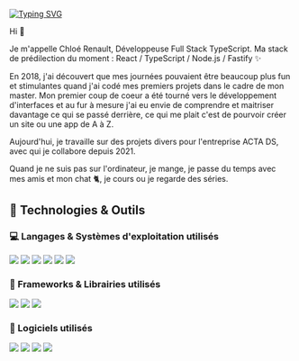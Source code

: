 [![Typing SVG](https://readme-typing-svg.demolab.com?font=Fira+Code&size=28&pause=1000&color=8B5CF6&center=true&vCenter=true&width=435&lines=Hello+world+%F0%9F%91%8B+!+;Welcome+)](https://git.io/typing-svg)

Hi 👋

Je m'appelle Chloé Renault, Développeuse Full Stack TypeScript.
Ma stack de prédilection du moment : React / TypeScript / Node.js / Fastify ✨

En 2018, j'ai découvert que mes journées pouvaient être beaucoup plus fun et stimulantes quand j'ai codé mes premiers projets dans le cadre de mon master. Mon premier coup de coeur a été tourné vers le développement d'interfaces et au fur à mesure j'ai eu envie de comprendre et maitriser davantage ce qui se passé derrière, ce qui me plait c'est de pourvoir créer un site ou une app de A à Z.

Aujourd'hui, je travaille sur des projets divers pour l'entreprise ACTA DS, avec qui je collabore depuis 2021.   

Quand je ne suis pas sur l'ordinateur, je mange, je passe du temps avec mes amis et mon chat 🐈, je cours ou je regarde des séries.

## 🔧 Technologies & Outils
### 💻 Langages & Systèmes d'exploitation utilisés
![](https://img.shields.io/badge/Code-JavaScript-6e67b6.svg?style=flat&logo=javascript&logoColor=white)
![](https://img.shields.io/badge/Code-TypeScript-6e67b6.svg?style=flat&logo=typescript&logoColor=white)
![](https://img.shields.io/badge/Code-JSON-6e67b6.svg?style=flat&logo=json&logoColor=white)
![](https://img.shields.io/badge/Code-Docker-6e67b6.svg?style=flat&logo=docker&logoColor=white)
![](https://img.shields.io/badge/OS-Linux-informational?style=flat&logo=linux&logoColor=white&color=6366f1)
![](https://img.shields.io/badge/OS-Windows-informational?style=flat&logo=windows&logoColor=white&color=6366f1)

### 📘 Frameworks & Librairies utilisés
![](https://img.shields.io/badge/Framework-ReactJS-informational?style=flat&logo=react&logoColor=white&color=6366f1)
![](https://img.shields.io/badge/Framework-VueJS-informational?style=flat&logo=vue.js&logoColor=white&color=6366F1)
![](https://img.shields.io/badge/Library-Leaflet-informational?style=flat&logo=leaflet&logoColor=white&color=6366F1)

### 💽 Logiciels utilisés
![](https://img.shields.io/badge/Software-VsCode-informational?style=flat&logo=visualstudiocode&logoColor=white&color=6366F1)
![](https://img.shields.io/badge/Software-Git-informational?style=flat&logo=git&logoColor=white&color=6366F1)
![](https://img.shields.io/badge/Software-Github-informational?style=flat&logo=github&logoColor=white&color=6366F1)
![](https://img.shields.io/badge/Software-Gitlab-informational?style=flat&logo=gitlab&logoColor=white&color=6366F1)
